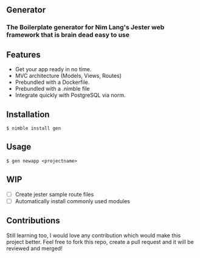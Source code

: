 Generator 
----------------------------------------------

### The Boilerplate generator for Nim Lang's Jester web framework that is brain dead easy to use



Features
--------

 -   Get your app ready in no time.
 -   MVC architecture (Models, Views, Routes)
 -   Prebundled with a Dockerfile.
 -   Prebundled with a .nimble file
 -   Integrate quickly with PostgreSQL via norm.



Installation
------------

 ``$ nimble install gen``
               


Usage
-----

 ``$ gen newapp <projectname>``


WIP
---
 - [ ] Create jester sample route files
 - [ ] Automatically install commonly used modules

Contributions
-------------
 Still learning too, I would love any contribution which would make this project better.
 Feel free to fork this repo, create a pull request and it will be reviewed and merged!
